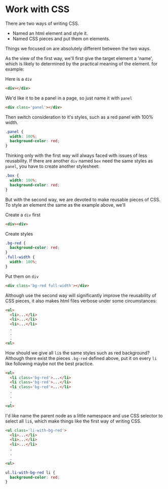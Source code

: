 [//]: # ("tags": [ "CSS" ], "category": "Uncategorized")

# Work with CSS

There are two ways of writing CSS.

- Named an html element and style it.
- Named CSS pieces and put them on elements.

Things we focused on are absolutely different between the two ways.

As the view of the first way, we'll first give the target element a 'name', which is likely to determined by the practical meaning of the element. for example:

Here is a `div`

```html
<div></div>
```

We'd like it to be a panel in a page, so just name it with `panel`

```html
<div class='panel'></div>
```

Then switch consideration to it's styles, such as a red panel with 100% width.

```css
.panel {
  width: 100%;
  background-color: red;
}
```

Thinking only with the first way will always faced with issues of less reusability. If there are another `div` named `box` need the same styles as `panel`, you have to create another stylesheet:

```css
.box {
  width: 100%;
  background-color: red;
}
```

But with the second way, we are devoted to make reusable pieces of CSS. To style an element the same as the example above, we'll

Create a `div` first

```html
<div><div>
```

Create styles

```css
.bg-red {
  background-color: red;
}
.full-width {
  width: 100%;
}
```

Put them on `div`

```html
<div class='bg-red full-width'></div>
```

Although use the second way will significantly improve the reusability of CSS pieces, it also makes html files verbose under some circumstances:

```html
<ul>
  <li>...</li>
  <li>...</li>
  <li>...</li>
  .
  .
  .
<ul>
```

How should we give all `li`s the same styles such as red background? Although there exist the pieces `.bg-red` defined above, put it on every `li` like following maybe not the best practice.

```html
<ul>
  <li class='bg-red'>...</li>
  <li class='bg-red'>...</li>
  <li class='bg-red'>...</li>
  .
  .
  .
<ul>
```

I'd like name the parent node as a little namespace and use CSS selector to select all `li`s, which make things like the first way of writing CSS.

```html
<ul class='li-with-bg-red'>
  <li>...</li>
  <li>...</li>
  <li>...</li>
  .
  .
  .
<ul>
```

```css
ul.li-with-bg-red li {
  background-color: red;
}
```
